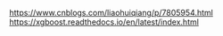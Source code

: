 
https://www.cnblogs.com/liaohuiqiang/p/7805954.html
https://xgboost.readthedocs.io/en/latest/index.html
